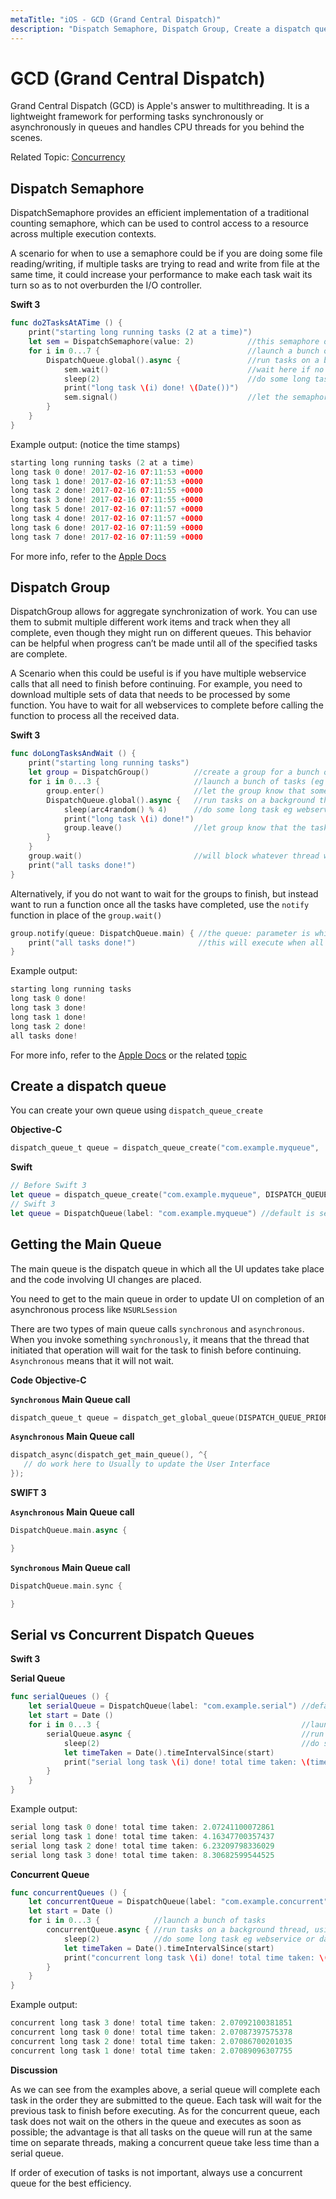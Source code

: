 ```yaml
---
metaTitle: "iOS - GCD (Grand Central Dispatch)"
description: "Dispatch Semaphore, Dispatch Group, Create a dispatch queue, Getting the Main Queue, Serial vs Concurrent Dispatch Queues"
---
```


# GCD (Grand Central Dispatch)


Grand Central Dispatch (GCD) is Apple's answer to multithreading. It is a lightweight framework for performing tasks synchronously or asynchronously in queues and handles CPU threads for you behind the scenes.

Related Topic: [Concurrency](https://stackoverflow.com/documentation/ios/1090/concurrency#t=201702170245593002465)



## Dispatch Semaphore


> 
<p>DispatchSemaphore provides an efficient implementation of a
traditional counting semaphore, which can be used to control access to
a resource across multiple execution contexts.</p>


A scenario for when to use a semaphore could be if you are doing some file reading/writing, if multiple tasks are trying to read and write from file at the same time, it could increase your performance to make each task wait its turn so as to not overburden the I/O controller.

**Swift 3**

```swift
func do2TasksAtATime () {
    print("starting long running tasks (2 at a time)")
    let sem = DispatchSemaphore(value: 2)            //this semaphore only allows 2 tasks to run at the same time (the resource count)
    for i in 0...7 {                                 //launch a bunch of tasks
        DispatchQueue.global().async {               //run tasks on a background thread
            sem.wait()                               //wait here if no resources available
            sleep(2)                                 //do some long task eg file access (here we are just sleeping for a 2 seconds for demonstration purposes)
            print("long task \(i) done! \(Date())")
            sem.signal()                             //let the semaphore know this resource is now available
        }
    }
}

```

Example output: (notice the time stamps)

```swift
starting long running tasks (2 at a time)
long task 0 done! 2017-02-16 07:11:53 +0000
long task 1 done! 2017-02-16 07:11:53 +0000
long task 2 done! 2017-02-16 07:11:55 +0000
long task 3 done! 2017-02-16 07:11:55 +0000
long task 5 done! 2017-02-16 07:11:57 +0000
long task 4 done! 2017-02-16 07:11:57 +0000
long task 6 done! 2017-02-16 07:11:59 +0000
long task 7 done! 2017-02-16 07:11:59 +0000

```

For more info, refer to the [Apple Docs](https://developer.apple.com/reference/dispatch/dispatchsemaphore)



## Dispatch Group


> 
<p>DispatchGroup allows for aggregate synchronization of work. You can
use them to submit multiple different work items and track when they
all complete, even though they might run on different queues. This
behavior can be helpful when progress can’t be made until all of the
specified tasks are complete.</p>


A Scenario when this could be useful is if you have multiple webservice calls that all need to finish before continuing. For example, you need to download multiple sets of data that needs to be processed by some function. You have to wait for all webservices to complete before calling the function to process all the received data.

**Swift 3**

```swift
func doLongTasksAndWait () {
    print("starting long running tasks")
    let group = DispatchGroup()          //create a group for a bunch of tasks we are about to do
    for i in 0...3 {                     //launch a bunch of tasks (eg a bunch of webservice calls that all need to be finished before proceeding to the next ViewController)
        group.enter()                    //let the group know that something is being added
        DispatchQueue.global().async {   //run tasks on a background thread
            sleep(arc4random() % 4)      //do some long task eg webservice or database lookup (here we are just sleeping for a random amount of time for demonstration purposes)
            print("long task \(i) done!")
            group.leave()                //let group know that the task is finished
        }
    }
    group.wait()                         //will block whatever thread we are on here until all the above tasks have finished (so maybe dont use this function on your main thread)
    print("all tasks done!")
}

```

Alternatively, if you do not want to wait for the groups to finish, but instead want to run a function once all the tasks have completed, use the `notify` function in place of the `group.wait()`

```swift
group.notify(queue: DispatchQueue.main) { //the queue: parameter is which queue this block will run on, if you need to do UI updates, use the main queue
    print("all tasks done!")              //this will execute when all tasks have left the group
}

```

Example output:

```swift
starting long running tasks
long task 0 done!
long task 3 done!
long task 1 done!
long task 2 done!
all tasks done!

```

For more info, refer to the [Apple Docs](https://developer.apple.com/reference/dispatch/dispatchgroup) or the related [topic](https://stackoverflow.com/documentation/ios/4624/dispatchgroup#t=201702170254423773445)



## Create a dispatch queue


You can create your own queue using `dispatch_queue_create`

**Objective-C**

```swift
dispatch_queue_t queue = dispatch_queue_create("com.example.myqueue",  DISPATCH_QUEUE_SERIAL);

```

**Swift**

```swift
// Before Swift 3
let queue = dispatch_queue_create("com.example.myqueue", DISPATCH_QUEUE_SERIAL)
// Swift 3
let queue = DispatchQueue(label: "com.example.myqueue") //default is serial queue, unless .concurrent is specified as an attribute otherwise

```



## Getting the Main Queue


The main queue is the dispatch queue in which all the UI updates take place and the code involving UI changes are placed.

You need to get to the main queue in order to update UI on completion of an asynchronous process like `NSURLSession`

There are two types of main queue calls `synchronous` and `asynchronous`.
When you invoke something `synchronously`, it means that the thread that initiated that operation will wait for the task to finish before continuing. `Asynchronous` means that it will not wait.

**Code Objective-C**

**`Synchronous` Main Queue call**

```swift
dispatch_queue_t queue = dispatch_get_global_queue(DISPATCH_QUEUE_PRIORITY_DEFAULT, 0);

```

**`Asynchronous` Main Queue call**

```swift
dispatch_async(dispatch_get_main_queue(), ^{
   // do work here to Usually to update the User Interface
});

```

**SWIFT 3**

**`Asynchronous` Main Queue call**

```swift
DispatchQueue.main.async {

}

```

**`Synchronous` Main Queue call**

```swift
DispatchQueue.main.sync {

}

```



## Serial vs Concurrent Dispatch Queues


**Swift 3**

**Serial Queue**

```swift
func serialQueues () {
    let serialQueue = DispatchQueue(label: "com.example.serial") //default queue type is a serial queue
    let start = Date ()
    for i in 0...3 {                                             //launch a bunch of tasks
        serialQueue.async {                                      //run tasks on a background thread, using our serial queue
            sleep(2)                                             //do some long task eg webservice or database lookup
            let timeTaken = Date().timeIntervalSince(start)
            print("serial long task \(i) done! total time taken: \(timeTaken)")
        }
    }
}

```

Example output:

```swift
serial long task 0 done! total time taken: 2.07241100072861
serial long task 1 done! total time taken: 4.16347700357437
serial long task 2 done! total time taken: 6.23209798336029
serial long task 3 done! total time taken: 8.30682599544525

```

**Concurrent Queue**

```swift
func concurrentQueues () {
    let concurrentQueue = DispatchQueue(label: "com.example.concurrent", attributes: .concurrent) //explicitly specify the queue to be a concurrent queue
    let start = Date ()
    for i in 0...3 {            //launch a bunch of tasks
        concurrentQueue.async { //run tasks on a background thread, using our concurrent queue
            sleep(2)            //do some long task eg webservice or database lookup
            let timeTaken = Date().timeIntervalSince(start)
            print("concurrent long task \(i) done! total time taken: \(timeTaken)")
        }
    }
}

```

Example output:

```swift
concurrent long task 3 done! total time taken: 2.07092100381851
concurrent long task 0 done! total time taken: 2.07087397575378
concurrent long task 2 done! total time taken: 2.07086700201035
concurrent long task 1 done! total time taken: 2.07089096307755

```

**Discussion**

As we can see from the examples above, a serial queue will complete each task in the order they are submitted to the queue. Each task will wait for the previous task to finish before executing. As for the concurrent queue, each task does not wait on the others in the queue and executes as soon as possible; the advantage is that all tasks on the queue will run at the same time on separate threads, making a concurrent queue take less time than a serial queue.

If order of execution of tasks is not important, always use a concurrent queue for the best efficiency.

